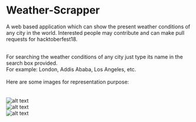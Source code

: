 # Weather-Scrapper
A web based application which can show the present weather conditions of any city in the world.
Interested people may contribute and can make pull requests for hacktoberfest18.</br></br>

For searching the weather conditions of any city just type its name in the search box provided.</br>
For example: London, Addis Ababa, Los Angeles, etc.</br></br>
Here are some images for representation purpose:</br></br></br>
![alt text](https://github.com/umarsalman/Weather-Scrapper/blob/master/ws1.PNG)</br>
![alt text](https://github.com/umarsalman/Weather-Scrapper/blob/master/ws2.PNG)</br>
![alt text](https://github.com/umarsalman/Weather-Scrapper/blob/master/ws3.PNG)</br>



